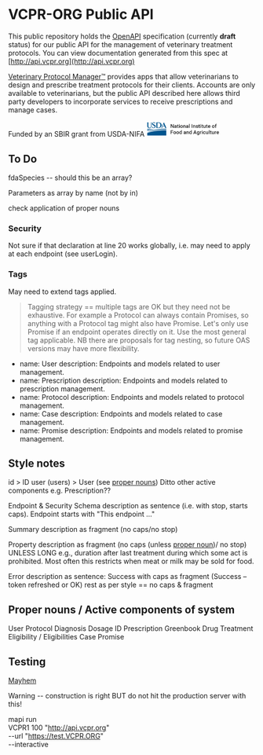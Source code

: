 # VCPR-ORG Public API
This public repository holds the [OpenAPI](https://github.com/OAI/OpenAPI-Specification) specification (currently **draft** status) for our public API for the management of veterinary treatment protocols.
You can view documentation generated from this spec at [http://api.vcpr.org](http://api.vcpr.org)

[Veterinary Protocol Manager:tm:](https://vcpr.org) provides apps that allow veterinarians to design and prescribe treatment protocols for their clients. Accounts are only available to veterinarians, but the public API described here allows third party developers to incorporate services to receive prescriptions and manage cases.

Funded by an SBIR grant from USDA-NIFA <img src="https://github.com/VCPR-ORG/publicAPI/blob/develop/assets/nifa_transparent.png" width="150">


## To Do

fdaSpecies -- should this be an array?

Parameters as array by name (not by in)

check application of proper nouns

### Security

Not sure if that declaration at line 20 works globally, i.e. may need to apply at each endpoint (see userLogin).

### Tags

May need to extend tags applied.

> Tagging strategy == multiple tags are OK but they need not be exhaustive. For example a Protocol can always contain Promises, so anything with a Protocol tag might also have Promise. Let's only use Promise if an endpoint operates directly on it. Use the most general tag applicable. NB there are proposals for tag nesting, so future OAS versions may have more flexibility.

- name: User
    description: Endpoints and models related to user management.
- name: Prescription
    description: Endpoints and models related to prescription management.
- name: Protocol
    description: Endpoints and models related to protocol management.
- name: Case
    description: Endpoints and models related to case management.
- name: Promise
    description: Endpoints and models related to promise management.

## Style notes

id > ID
user (users) > User (see [proper nouns](proper-nouns))
  Ditto other active components e.g. Prescription??

Endpoint & Security Schema description as sentence (i.e. with stop, starts caps).
  Endpoint starts with "This endpoint ..."

Summary description as fragment (no caps/no stop)

Property description as fragment (no caps (unless [proper noun](proper-nouns))/ no stop)
  UNLESS LONG e.g., duration after last treatment during which some act is prohibited. Most often this restricts when meat or milk may be sold for food.

Error description as sentence: Success with caps as fragment (Success – token refreshed or OK)
rest as per style == no caps & fragment

## Proper nouns / Active components of system

User
Protocol
Diagnosis
Dosage
ID
Prescription
Greenbook Drug
Treatment
Eligibility / Eligibilities
Case
Promise


## Testing

[Mayhem](https://mayhem4api.forallsecure.com/docs/fuzz-your-own.html)

Warning -- construction is right BUT do not hit the production server with this!

mapi run \
     VCPR1 100 "http://api.vcpr.org" \
     --url "https://test.VCPR.ORG" \
     --interactive
